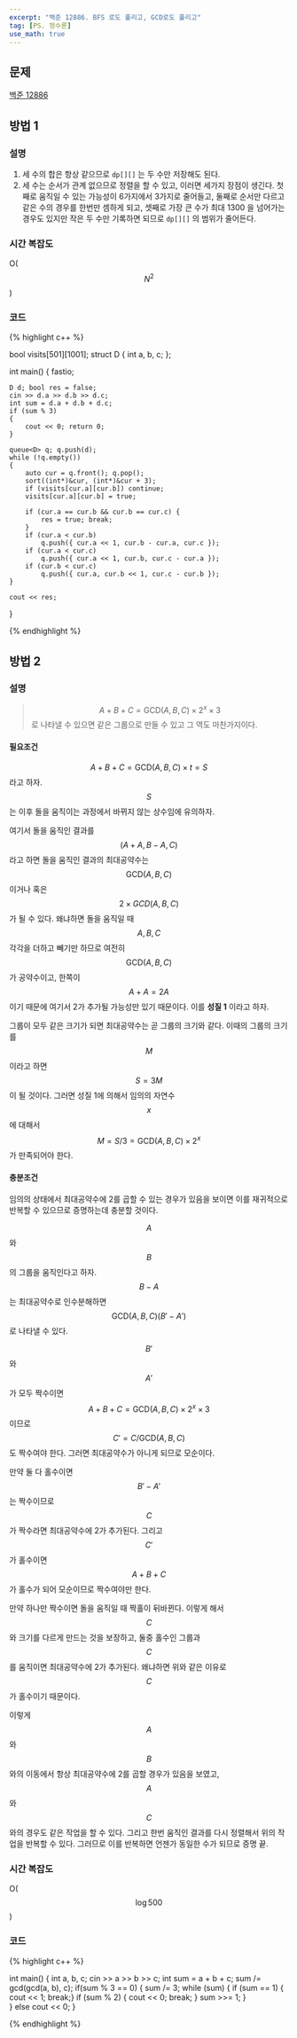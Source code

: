 ```yaml
---
excerpt: "백준 12886. BFS 로도 풀리고, GCD로도 풀리고"
tag: [PS. 정수론]
use_math: true
---
```


## 문제

[백준 12886](https://www.acmicpc.net/problem/12886)

## 방법 1


### 설명

1. 세 수의 합은 항상 같으므로 ```dp[][]``` 는 두 수만 저장해도 된다.
2. 세 수는 순서가 관계 없으므로 정렬을 할 수 있고, 이러면 세가지 장점이 생긴다. 첫째로 움직일 수 있는 가능성이 6가지에서 3가지로 줄어들고, 둘째로 순서만 다르고 같은 수의 경우를 한번만 셈하게 되고, 셋째로 가장 큰 수가 최대 1300 을 넘어가는 경우도 있지만 작은 두 수만 기록하면 되므로 ```dp[][]``` 의 범위가 줄어든다.


### 시간 복잡도

O($$N^2$$)


### 코드

{% highlight c++ %}

bool visits[501][1001];
struct D { int a, b, c; };

int main()
{
	fastio;

	D d; bool res = false;
	cin >> d.a >> d.b >> d.c;
	int sum = d.a + d.b + d.c;
	if (sum % 3)
	{
		cout << 0; return 0;
	}
	
	queue<D> q; q.push(d);
	while (!q.empty())
	{
		auto cur = q.front(); q.pop();
		sort((int*)&cur, (int*)&cur + 3);
		if (visits[cur.a][cur.b]) continue;
		visits[cur.a][cur.b] = true;
	
		if (cur.a == cur.b && cur.b == cur.c) {
			res = true; break;
		}
		if (cur.a < cur.b)
			q.push({ cur.a << 1, cur.b - cur.a, cur.c });
		if (cur.a < cur.c)
			q.push({ cur.a << 1, cur.b, cur.c - cur.a });
		if (cur.b < cur.c)
			q.push({ cur.a, cur.b << 1, cur.c - cur.b });
	}
	
	cout << res;
}

{% endhighlight %}



## 방법 2


### 설명


> $$A+B+C = \mathrm{GCD}(A, B, C) \times 2^x \times 3$$ 로 나타낼 수 있으면 같은 그룹으로 만들 수 있고 그 역도 마찬가지이다.

#### 필요조건

$$A + B + C = \mathrm{GCD}(A, B, C) \times t = S$$ 라고 하자. $$S$$ 는 이후 돌을 움직이는 과정에서 바뀌지 않는 상수임에 유의하자. 

여기서 돌을 움직인 결과를 $$(A+A, B-A, C)$$ 라고 하면 돌을 움직인 결과의 최대공약수는 $$\mathrm{GCD}(A, B, C)$$ 이거나 혹은 $$2\times GCD(A, B, C)$$ 가 될 수 있다. 왜냐하면 돌을 움직일 때 $$A, B, C$$ 각각을 더하고 빼기만 하므로 여전히 $$\mathrm{GCD}(A, B, C)$$ 가 공약수이고, 한쪽이 $$A+A = 2A$$ 이기 때문에 여기서 2가 추가될 가능성만 있기 때문이다. 이를 __성질 1__ 이라고 하자.

그룹이 모두 같은 크기가 되면 최대공약수는 곧 그룹의 크기와 같다. 이때의 그룹의 크기를 $$M$$ 이라고 하면 $$S = 3M$$ 이 될 것이다. 그러면 성질 1에 의해서 임의의 자연수 $$x$$ 에 대해서 $$M = S/3 = \mathrm{GCD}(A, B, C) \times 2^x$$ 가 만족되어야 한다. 

#### 충분조건

임의의 상태에서 최대공약수에 2를 곱할 수 있는 경우가 있음을 보이면 이를 재귀적으로 반복할 수 있으므로 증명하는데 충분할 것이다.

$$A$$ 와 $$B$$ 의 그룹을 움직인다고 하자. $$B-A$$ 는 최대공약수로 인수분해하면 $$\mathrm{GCD}(A, B, C)(B' - A')$$ 로 나타낼 수 있다.

$$B'$$ 와 $$A'$$ 가 모두 짝수이면 $$A + B + C = \mathrm{GCD}(A, B, C) \times 2^x \times 3 $$ 이므로 $$C' = C/ \mathrm{GCD}(A,B,C)$$ 도 짝수여야 한다. 그러면 최대공약수가 아니게 되므로 모순이다.

만약 둘 다 홀수이면 $$B'-A'$$ 는 짝수이므로 $$C$$ 가 짝수라면 최대공약수에 2가 추가된다. 그리고 $$C'$$ 가 홀수이면 $$A + B + C$$ 가 홀수가 되어 모순이므로 짝수여야만 한다.

만약 하나만 짝수이면 돌을 움직일 때 짝홀이 뒤바뀐다. 이렇게 해서 $$C$$ 와 크기를 다르게 만드는 것을 보장하고, 둘중 홀수인 그룹과 $$C$$ 를 움직이면 최대공약수에 2가 추가된다. 왜냐하면 위와 같은 이유로 $$C$$ 가 홀수이기 때문이다.

이렇게 $$A$$ 와 $$B$$ 와의 이동에서 항상 최대공약수에 2를 곱할 경우가 있음을 보였고, $$A$$ 와 $$C$$ 와의 경우도 같은 작업을 할 수 있다. 그리고 한번 움직인 결과를 다시 정렬해서 위의 작업을 반복할 수 있다. 그러므로 이를 반복하면 언젠가 동일한 수가 되므로 증명 끝.

### 시간 복잡도

O($$\log{500}$$)

### 코드

{% highlight c++ %}

int main()
{
    int a, b, c;
    cin >> a >> b >> c;
    int sum = a + b + c;
    sum /= gcd(gcd(a, b), c); 
    if(sum % 3 == 0) 
    {
        sum /= 3;
        while (sum)
        {
            if (sum == 1) { cout << 1; break;}
            if (sum % 2)  { cout << 0; break; }
            sum >>= 1;
        }        
    }
    else cout << 0;
}

{% endhighlight %}

